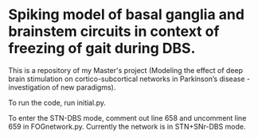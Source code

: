 # Spiking model of basal ganglia and brainstem circuits in context of freezing of gait during DBS.
This is a repository of my Master's project (Modeling the effect of deep brain stimulation on cortico-subcortical networks in Parkinson’s disease - investigation of new paradigms).

To run the code, run initial.py.

To enter the STN-DBS mode, comment out line 658 and uncomment line 659 in FOGnetwork.py. Currently the network is in STN+SNr-DBS mode.
